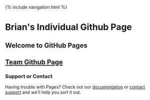 {% include navigation.html %}

# Brian's Individual Github Page
## Welcome to GitHub Pages

## [Team Github Page](https://github.com/PunarvasuS/TheSlushies/blob/main/README.md#Week-Overview)


### Support or Contact

Having trouble with Pages? Check out our [documentation](https://docs.github.com/categories/github-pages-basics/) or [contact support](https://support.github.com/contact) and we’ll help you sort it out.
